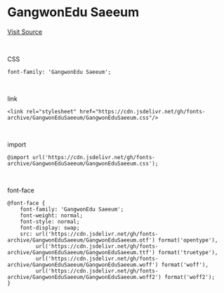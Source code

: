 # GangwonEdu Saeeum

[Visit Source](https://blog.naver.com/happygwedu/221897547714)

&nbsp;

CSS

```
font-family: 'GangwonEdu Saeeum';
```

&nbsp;

link

```
<link rel="stylesheet" href="https://cdn.jsdelivr.net/gh/fonts-archive/GangwonEduSaeeum/GangwonEduSaeeum.css"/>
```

&nbsp;

import

```
@import url('https://cdn.jsdelivr.net/gh/fonts-archive/GangwonEduSaeeum/GangwonEduSaeeum.css');
```

&nbsp;

font-face

```
@font-face {
    font-family: 'GangwonEdu Saeeum';
    font-weight: normal;
    font-style: normal;
    font-display: swap;
    src: url('https://cdn.jsdelivr.net/gh/fonts-archive/GangwonEduSaeeum/GangwonEduSaeeum.otf') format('opentype'),
         url('https://cdn.jsdelivr.net/gh/fonts-archive/GangwonEduSaeeum/GangwonEduSaeeum.ttf') format('truetype'),
         url('https://cdn.jsdelivr.net/gh/fonts-archive/GangwonEduSaeeum/GangwonEduSaeeum.woff') format('woff'),
         url('https://cdn.jsdelivr.net/gh/fonts-archive/GangwonEduSaeeum/GangwonEduSaeeum.woff2') format('woff2');
}
```
